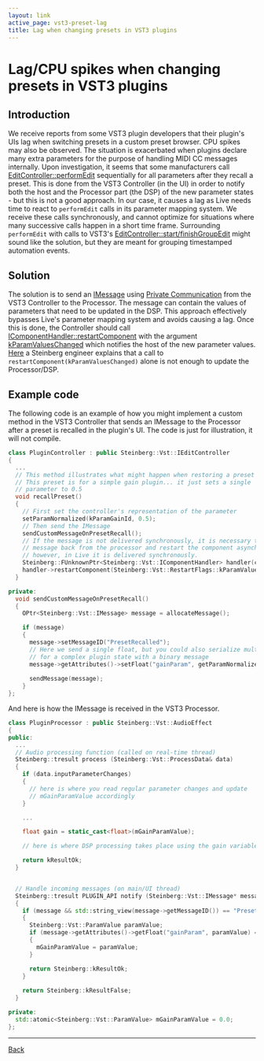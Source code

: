```yaml
---
layout: link
active_page: vst3-preset-lag
title: Lag when changing presets in VST3 plugins
---
```


# Lag/CPU spikes when changing presets in VST3 plugins

## Introduction

We receive reports from some VST3 plugin developers that their plugin's UIs lag when switching presets in a custom preset browser. CPU spikes may also be observed. The situation is exacerbated when plugins declare many extra parameters for the purpose of handling MIDI CC messages internally. Upon investigation, it seems that some manufacturers call [EditController::performEdit](https://steinbergmedia.github.io/vst3_doc/vstsdk/classSteinberg_1_1Vst_1_1EditController.html#ae49a2edaa0089a662f685f7730b1d288) sequentially for all parameters after they recall a preset. This is done from the VST3 Controller (in the UI) in order to notify both the host and the Processor part (the DSP) of the new parameter states - but this is not a good approach. In our case, it causes a lag as Live needs time to react to `performEdit` calls in its parameter mapping system. We receive these calls synchronously, and cannot optimize for situations where many successive calls happen in a short time frame. Surrounding `performEdit` with calls to VST3's [EditController::start/finishGroupEdit](https://steinbergmedia.github.io/vst3_doc/vstsdk/classSteinberg_1_1Vst_1_1EditController.html#aa6ee73dccd610b996e9ee60abb2401d1) might sound like the solution, but they are meant for grouping timestamped automation events.

## Solution

The solution is to send an [IMessage](https://steinbergmedia.github.io/vst3_doc/vstinterfaces/classSteinberg_1_1Vst_1_1IMessage.html) using [Private Communication](https://steinbergmedia.github.io/vst3_dev_portal/pages/Technical+Documentation/API+Documentation/Index.html#private-communication) from the VST3 Controller to the Processor. The message can contain the values of parameters that need to be updated in the DSP. This approach effectively bypasses Live's parameter mapping system and avoids causing a lag. Once this is done, the Controller should call [IComponentHandler::restartComponent](https://steinbergmedia.github.io/vst3_doc/vstinterfaces/classSteinberg_1_1Vst_1_1IComponentHandler.html#a1f283573728cf0807224c5ebdf3ec3a6) with the argument [kParamValuesChanged](https://steinbergmedia.github.io/vst3_doc/vstinterfaces/namespaceSteinberg_1_1Vst.html#a35f71d02b79cbd11942a149e651373e6a67a358277112f9c5ac816474ae501a09) which notifies the host of the new parameter values. [Here](https://forums.steinberg.net/t/how-to-use-restartcomponent-and-which-flags-are-the-right-one-when-changing-all-characteristics-parameters-except-size/202031/17) a Steinberg engineer explains that a call to `restartComponent(kParamValuesChanged)` alone is not enough to update the Processor/DSP.
## Example code

The following code is an example of how you might implement a custom method in the VST3 Controller that sends an IMessage to the Processor after a preset is recalled in the plugin's UI. The code is just for illustration, it will not compile.

```cpp
class PluginController : public Steinberg::Vst::IEditController
{
  ...
  // This method illustrates what might happen when restoring a preset
  // This preset is for a simple gain plugin... it just sets a single
  // parameter to 0.5
  void recallPreset()
  {
    // First set the controller's representation of the parameter
    setParamNormalized(kParamGainId, 0.5);
    // Then send the IMessage
    sendCustomMessageOnPresetRecall();
    // If the message is not delivered synchronously, it is necessary to send another
    // message back from the processor and restart the component asynchronously 
    // however, in Live it is delivered synchronously.
    Steinberg::FUnknownPtr<Steinberg::Vst::IComponentHandler> handler(componentHandler);
    handler->restartComponent(Steinberg::Vst::RestartFlags::kParamValuesChanged);
  }

private:
  void sendCustomMessageOnPresetRecall()
  {
    OPtr<Steinberg::Vst::IMessage> message = allocateMessage();

    if (message)
    {
      message->setMessageID("PresetRecalled");
      // Here we send a single float, but you could also serialize multiple values
      // for a complex plugin state with a binary message
      message->getAttributes()->setFloat("gainParam", getParamNormalized(kParamGainId));
      
      sendMessage(message);
    }
};

```

And here is how the IMessage is received in the VST3 Processor.

```cpp
class PluginProcessor : public Steinberg::Vst::AudioEffect
{
public:
  ...
  // Audio processing function (called on real-time thread)
  Steinberg::tresult process (Steinberg::Vst::ProcessData& data)
  {    
    if (data.inputParameterChanges)
    {
      // here is where you read regular parameter changes and update
      // mGainParamValue accordingly
    }

    ... 

    float gain = static_cast<float>(mGainParamValue);

    // here is where DSP processing takes place using the gain variable

    return kResultOk;
  }


  // Handle incoming messages (on main/UI thread)
  Steinberg::tresult PLUGIN_API notify (Steinberg::Vst::IMessage* message)
  {
    if (message && std::string_view(message->getMessageID()) == "PresetRecalled")
    {
      Steinberg::Vst::ParamValue paramValue;
      if (message->getAttributes()->getFloat("gainParam", paramValue) == Steinberg::kResultOk)
      {
        mGainParamValue = paramValue;
      }

      return Steinberg::kResultOk;
    }
    
    return Steinberg::kResultFalse;
  }

private:
  std::atomic<Steinberg::Vst::ParamValue> mGainParamValue = 0.0;
};

```

***

[Back](index)
